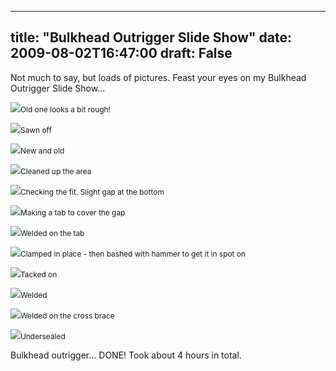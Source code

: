 
---
title: "Bulkhead Outrigger Slide Show"
date: 2009-08-02T16:47:00
draft: False
---

Not much to say, but loads of pictures.  Feast your eyes on my Bulkhead Outrigger Slide Show...

<a href="http://danandtheduke.co.uk/uploaded_images/IMG_0126-777574.JPG"><img src="http://danandtheduke.co.uk/uploaded_images/IMG_0126-777518.JPG"/></a><span style="font-size:85%;">Old one looks a bit rough!</span>

<a href="http://danandtheduke.co.uk/uploaded_images/IMG_0131-777496.JPG"><img src="http://danandtheduke.co.uk/uploaded_images/IMG_0131-777490.JPG"/></a><span style="font-size:85%;">Sawn off</span>

<a href="http://danandtheduke.co.uk/uploaded_images/IMG_0132-746893.JPG"><img src="http://danandtheduke.co.uk/uploaded_images/IMG_0132-746859.JPG"/></a><span style="font-size:85%;">New and old</span>

<a href="http://danandtheduke.co.uk/uploaded_images/IMG_0139-746833.JPG"><img src="http://danandtheduke.co.uk/uploaded_images/IMG_0139-746797.JPG"/></a><span style="font-size:85%;">Cleaned up the area</span>

<a href="http://danandtheduke.co.uk/uploaded_images/IMG_0143-713031.JPG"><img src="http://danandtheduke.co.uk/uploaded_images/IMG_0143-713024.JPG"/></a><span style="font-size:85%;">Checking the fit.  Slight gap at the bottom</span>

<a href="http://danandtheduke.co.uk/uploaded_images/IMG_0145-713004.JPG"><img src="http://danandtheduke.co.uk/uploaded_images/IMG_0145-713000.JPG"/></a><span style="font-size:85%;">Making a tab to cover the gap</span>

<a href="http://danandtheduke.co.uk/uploaded_images/IMG_0147-775866.JPG"><img src="http://danandtheduke.co.uk/uploaded_images/IMG_0147-775830.JPG"/></a><span style="font-size:85%;">Welded on the tab</span>

<a href="http://danandtheduke.co.uk/uploaded_images/IMG_0153-775811.JPG"><img src="http://danandtheduke.co.uk/uploaded_images/IMG_0153-775806.JPG"/></a><span style="font-size:85%;">Clamped in place - then bashed with hammer to get it in spot on</span>

<a href="http://danandtheduke.co.uk/uploaded_images/IMG_0163-742023.JPG"><img src="http://danandtheduke.co.uk/uploaded_images/IMG_0163-742013.JPG"/></a><span style="font-size:85%;">Tacked on</span>

<a href="http://danandtheduke.co.uk/uploaded_images/IMG_0168-708426.JPG"><img src="http://danandtheduke.co.uk/uploaded_images/IMG_0168-708391.JPG"/></a><span style="font-size:85%;">Welded</span>

<a href="http://danandtheduke.co.uk/uploaded_images/IMG_0167-741996.JPG"><img src="http://danandtheduke.co.uk/uploaded_images/IMG_0167-741991.JPG"/></a><span style="font-size:85%;">Welded on the cross brace</span>

<a href="http://danandtheduke.co.uk/uploaded_images/IMG_0195-708371.JPG"><img src="http://danandtheduke.co.uk/uploaded_images/IMG_0195-708366.JPG"/></a><span style="font-size:85%;">Undersealed</span>

Bulkhead outrigger... DONE!  Took about 4 hours in total.